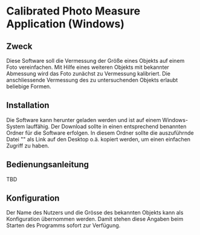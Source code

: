 # Calibrated Photo Measure Application (Windows)

## Zweck

Diese Software soll die Vermessung der Größe eines Objekts auf einem Foto vereinfachen.
Mit Hilfe eines weiteren Objekts mit bekannter Abmessung wird das Foto zunächst zu Vermessung kalibriert.
Die anschliessende Vermessung des zu untersuchenden Objekts erlaubt beliebige Formen.

## Installation

Die Software kann herunter geladen werden und ist auf einem Windows-System lauffähig.
Der Download sollte in einen entsprechend benannten Ordner für die Software erfolgen.
In diesem Ordner sollte die auszuführnde Datei "" als Link auf den Desktop o.ä. kopiert werden, 
um einen einfachen Zugriff zu haben.


## Bedienungsanleitung

TBD

## Konfiguration

Der Name des Nutzers und die Grösse des bekannten Objekts kann als Konfiguration übernommen werden.
Damit stehen diese Angaben beim Starten des Programms sofort zur Verfügung.

